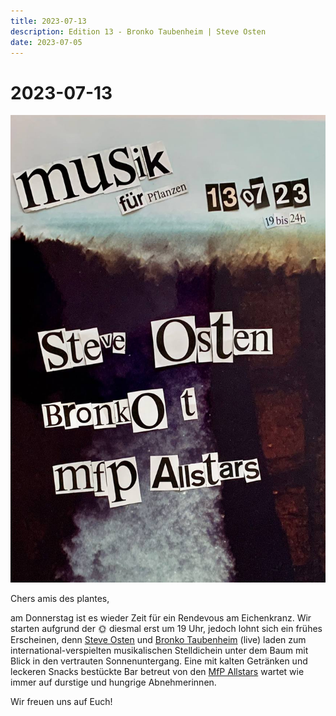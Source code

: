 ```yaml
---
title: 2023-07-13
description: Edition 13 - Bronko Taubenheim | Steve Osten
date: 2023-07-05
---
```


# 2023-07-13

![](230713.jpg)

Chers amis des plantes,

am Donnerstag ist es wieder Zeit für ein Rendevous am Eichenkranz.
Wir starten aufgrund der 🌞 diesmal erst um 19 Uhr, jedoch lohnt sich ein frühes Erscheinen, denn [Steve Osten](https://soundcloud.com/getlamour) und [Bronko Taubenheim](https://discogs.com/artist/7601911) (live) laden zum international-verspielten musikalischen Stelldichein unter dem Baum mit Blick in den vertrauten Sonnenuntergang. Eine mit kalten Getränken und leckeren Snacks bestückte Bar betreut von den [MfP Allstars](/about) wartet wie immer auf durstige und hungrige Abnehmerinnen.

Wir freuen uns auf Euch!
